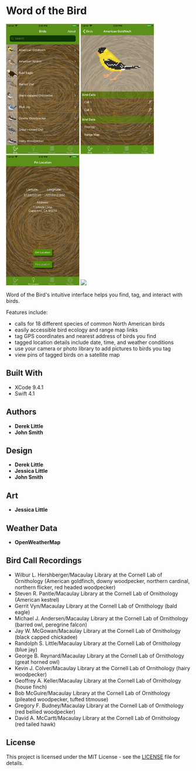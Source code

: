 # Word of the Bird

<img src="Resources/iPhone%208%2B%20image%201.png" width="200"> <img src="Resources/iPhone%208%2B%20image%202.png" width="200"> <img src="Resources/iPhone%208%2B%20image%203.png" width="200"> <img src="Resources/iPhone%208%2B%20image%204.png" width="200">

Word of the Bird's intuitive interface helps you find, tag, and interact with birds.

Features include:
* calls for 18 different species of common North American birds
* easily accessible bird ecology and range map links
* tag GPS coordinates and nearest address of birds you find
* tagged location details include date, time, and weather conditions
* use your camera or photo library to add pictures to birds you tag
* view pins of tagged birds on a satellite map

## Built With

* XCode 9.4.1
* Swift 4.1

## Authors

* **Derek Little**
* **John Smith**

## Design

* **Derek Little**
* **Jessica Little**
* **John Smith**

## Art

* **Jessica Little**

## Weather Data

* **OpenWeatherMap**

## Bird Call Recordings

* Wilbur L. Hershberger/Macaulay Library at the Cornell Lab of Ornithology (American goldfinch, downy woodpecker, northern cardinal, northern flicker, red headed woodpecker)
* Steven R. Pantle/Macaulay Library at the Cornell Lab of Ornithology (American kestrel)
* Gerrit Vyn/Macaulay Library at the Cornell Lab of Ornithology (bald eagle)
* Michael J. Andersen/Macaulay Library at the Cornell Lab of Ornithology (barred owl, peregrine falcon)
* Jay W. McGowan/Macaulay Library at the Cornell Lab of Ornithology (black capped chickadee)
* Randolph S. Little/Macaulay Library at the Cornell Lab of Ornithology (blue jay)
* George B. Reynard/Macaulay Library at the Cornell Lab of Ornithology (great horned owl)
* Kevin J. Colver/Macaulay Library at the Cornell Lab of Ornithology (hairy woodpecker)
* Geoffrey A. Keller/Macaulay Library at the Cornell Lab of Ornithology (house finch)
* Bob McGuire/Macaulay Library at the Cornell Lab of Ornithology (pileated woodpecker, tufted titmouse)
* Gregory F. Budney/Macaulay Library at the Cornell Lab of Ornithology (red bellied woodpecker)
* David A. McCartt/Macaulay Library at the Cornell Lab of Ornithology (red tailed hawk)

## License

This project is licensed under the MIT License - see the [LICENSE](LICENSE) file for details.
